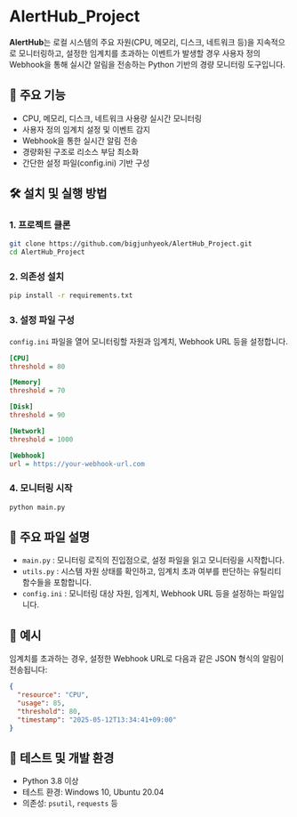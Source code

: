 # AlertHub_Project

**AlertHub**는 로컬 시스템의 주요 자원(CPU, 메모리, 디스크, 네트워크 등)을 지속적으로 모니터링하고, 설정한 임계치를 초과하는 이벤트가 발생할 경우 사용자 정의 Webhook을 통해 실시간 알림을 전송하는 Python 기반의 경량 모니터링 도구입니다.


## 📌 주요 기능

- CPU, 메모리, 디스크, 네트워크 사용량 실시간 모니터링
- 사용자 정의 임계치 설정 및 이벤트 감지
- Webhook을 통한 실시간 알림 전송
- 경량화된 구조로 리소스 부담 최소화
- 간단한 설정 파일(config.ini) 기반 구성


## 🛠️ 설치 및 실행 방법

### 1. 프로젝트 클론

```bash
git clone https://github.com/bigjunhyeok/AlertHub_Project.git
cd AlertHub_Project
```

### 2. 의존성 설치

```bash
pip install -r requirements.txt
```

### 3. 설정 파일 구성

`config.ini` 파일을 열어 모니터링할 자원과 임계치, Webhook URL 등을 설정합니다.

```ini
[CPU]
threshold = 80

[Memory]
threshold = 70

[Disk]
threshold = 90

[Network]
threshold = 1000

[Webhook]
url = https://your-webhook-url.com
```

### 4. 모니터링 시작

```bash
python main.py
```


## 🧩 주요 파일 설명

- `main.py` : 모니터링 로직의 진입점으로, 설정 파일을 읽고 모니터링을 시작합니다.
- `utils.py` : 시스템 자원 상태를 확인하고, 임계치 초과 여부를 판단하는 유틸리티 함수들을 포함합니다.
- `config.ini` : 모니터링 대상 자원, 임계치, Webhook URL 등을 설정하는 파일입니다.

## 📄 예시

임계치를 초과하는 경우, 설정한 Webhook URL로 다음과 같은 JSON 형식의 알림이 전송됩니다:

```json
{
  "resource": "CPU",
  "usage": 85,
  "threshold": 80,
  "timestamp": "2025-05-12T13:34:41+09:00"
}
```


## 🧪 테스트 및 개발 환경

- Python 3.8 이상
- 테스트 환경: Windows 10, Ubuntu 20.04
- 의존성: `psutil`, `requests` 등